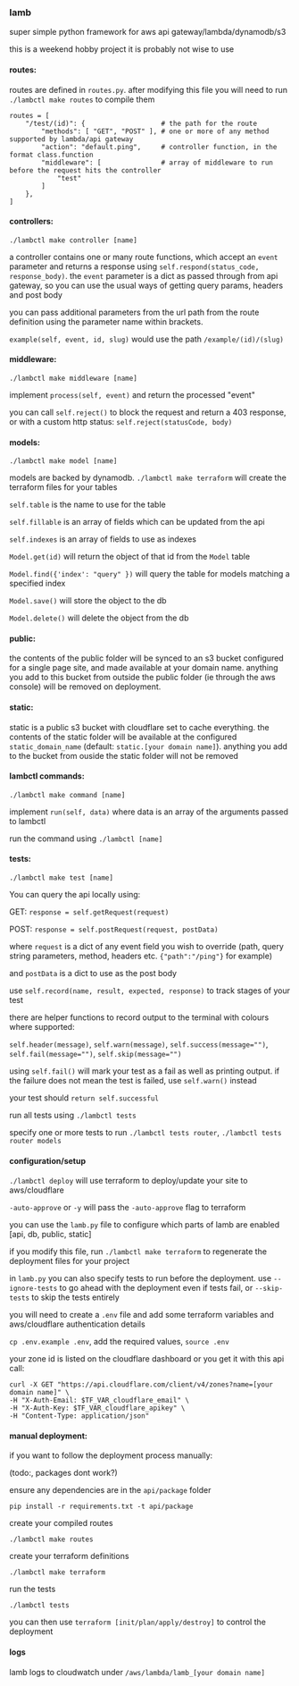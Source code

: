 ### lamb

super simple python framework for aws api gateway/lambda/dynamodb/s3

this is a weekend hobby project it is probably not wise to use



#### routes:

routes are defined in `routes.py`. after modifying this file you will need to run `./lambctl make routes` to compile them

```
routes = [
    "/test/(id)": {                   # the path for the route
        "methods": [ "GET", "POST" ], # one or more of any method supported by lambda/api gateway
        "action": "default.ping",     # controller function, in the format class.function
        "middleware": [               # array of middleware to run before the request hits the controller
        	"test"
        ]
    },
]

```



#### controllers:
`./lambctl make controller [name]`

a controller contains one or many route functions, which accept an `event` parameter and returns a response using `self.respond(status_code, response_body)`. the `event` parameter is a dict as passed through from api gateway, so you can use the usual ways of getting query params, headers and post body

you can pass additional parameters from the url path from the route definition using the parameter name within brackets. 

`example(self, event, id, slug)` would use the path `/example/(id)/(slug)` 



#### middleware:
`./lambctl make middleware [name]`

implement `process(self, event)` and return the processed "event"

you can call `self.reject()` to block the request and return a 403 response, or with a custom http status: `self.reject(statusCode, body)`



#### models:
`./lambctl make model [name]`

models are backed by dynamodb. `./lambctl make terraform` will create the terraform files for your tables

`self.table` is the name to use for the table

`self.fillable` is an array of fields which can be updated from the api

`self.indexes` is an array of fields to use as indexes

`Model.get(id)` will return the object of that id from the `Model` table

`Model.find({'index': "query" })` will query the table for models matching a specified index

`Model.save()` will store the object to the db

`Model.delete()` will delete the object from the db



#### public:
the contents of the public folder will be synced to an s3 bucket configured for a single page site, and made available at your domain name. anything you add to this bucket from outside the public folder (ie through the aws console) will be removed on deployment.



#### static:
static is a public s3 bucket with cloudflare set to cache everything. the contents of the static folder will be available at the configured `static_domain_name` (default: `static.[your domain name]`). anything you add to the bucket from ouside the static folder will not be removed



#### lambctl commands:
`./lambctl make command [name]`

implement `run(self, data)` where data is an array of the arguments passed to lambctl 

run the command using `./lambctl [name]`



#### tests:
`./lambctl make test [name]`

You can query the api locally using:

GET: `response = self.getRequest(request)`

POST: `response = self.postRequest(request, postData)`

where `request` is a dict of any event field you wish to override (path, query string parameters, method, headers etc. `{"path":"/ping"}` for example)

and `postData` is a dict to use as the post body



use `self.record(name, result, expected, response)` to track stages of your test

there are helper functions to record output to the terminal with colours where supported:

`self.header(message)`, `self.warn(message)`, `self.success(message="")`, `self.fail(message="")`, `self.skip(message="")`

using `self.fail()` will mark your test as a fail as well as printing output. if the failure does not mean the test is failed, use `self.warn()` instead

your test should `return self.successful`



run all tests using `./lambctl tests`

specify one or more tests to run  `./lambctl tests router`, `./lambctl tests router models`



#### configuration/setup

`./lambctl deploy` will use terraform to deploy/update your site to aws/cloudflare

`-auto-approve` or `-y` will pass the `-auto-approve` flag to terraform



you can use the `lamb.py` file to configure which parts of lamb are enabled [api, db, public, static]

if you modify this file, run `./lambctl make terraform` to regenerate the deployment files for your project

in `lamb.py` you can also specify tests to run before the deployment. use `--ignore-tests` to go ahead with the deployment even if tests fail, or `--skip-tests` to skip the tests entirely



you will need to create a `.env` file and add some terraform variables and aws/cloudflare authentication details

`cp .env.example .env`, add the required values, `source .env`



your zone id is listed on the cloudflare dashboard or you get it with this api call:

```
curl -X GET "https://api.cloudflare.com/client/v4/zones?name=[your domain name]" \
-H "X-Auth-Email: $TF_VAR_cloudflare_email" \
-H "X-Auth-Key: $TF_VAR_cloudflare_apikey" \
-H "Content-Type: application/json"
```



#### manual deployment: 

if you want to follow the deployment process manually: 



(todo:, packages dont work?)

ensure any dependencies are in the `api/package` folder

`pip install -r requirements.txt -t api/package`



create your compiled routes

`./lambctl make routes`



create your terraform definitions

`./lambctl make terraform`



run the tests

`./lambctl tests`



you can then use `terraform [init/plan/apply/destroy]` to control the deployment



#### logs

lamb logs to cloudwatch under `/aws/lambda/lamb_[your domain name]`